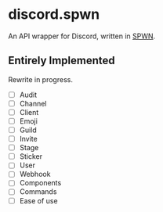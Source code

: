 # discord.spwn
An API wrapper for Discord, written in [SPWN](https://github.com/Spu7Nix/SPWN-language).

## Entirely Implemented
Rewrite in progress.
- [ ] Audit
- [ ] Channel
- [ ] Client
- [ ] Emoji
- [ ] Guild
- [ ] Invite
- [ ] Stage
- [ ] Sticker
- [ ] User
- [ ] Webhook
- [ ] Components
- [ ] Commands
- [ ] Ease of use